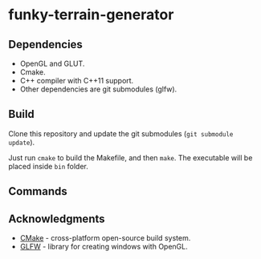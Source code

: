 funky-terrain-generator
=======================

## Dependencies

 * OpenGL and GLUT.
 * Cmake.
 * C++ compiler with C++11 support.
 * Other dependencies are git submodules (glfw).

## Build

Clone this repository and update the git submodules (`git submodule update`).

Just run `cmake` to build the Makefile, and then `make`. The executable will be
placed inside `bin` folder.

## Commands

## Acknowledgments
 * [CMake](http://cmake.org) - cross-platform open-source build system.
 * [GLFW](http://www.glfw.org) - library for creating windows with OpenGL.

